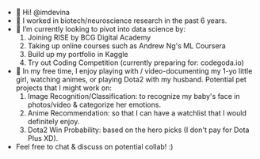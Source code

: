 - 👋 Hi! @imdevina
- 👀 I worked in biotech/neuroscience research in the past 6 years.
- 🌱 I’m currently looking to pivot into data science by:
  1. Joining RISE by BCG Digital Academy
  2. Taking up online courses such as Andrew Ng's ML Coursera
  3. Build up my portfolio in Kaggle
  4. Try out Coding Competition (currently preparing for: codegoda.io)
- 💞️ In my free time, I enjoy playing with / video-documenting my 1-yo little girl, watching animes, or playing Dota2 with my husband. 
  Potential pet projects that I might work on:
  1. Image Recognition/Classification: to recognize my baby's face in photos/video & categorize her emotions.
  2. Anime Recommendation: so that I can have a watchlist that I would definitely enjoy.
  3. Dota2 Win Probability: based on the hero picks (I don't pay for Dota Plus XD).
- Feel free to chat & discuss on potential collab! :)

<!---
imdevina/imdevina is a ✨ special ✨ repository because its `README.md` (this file) appears on your GitHub profile.
You can click the Preview link to take a look at your changes.
--->

